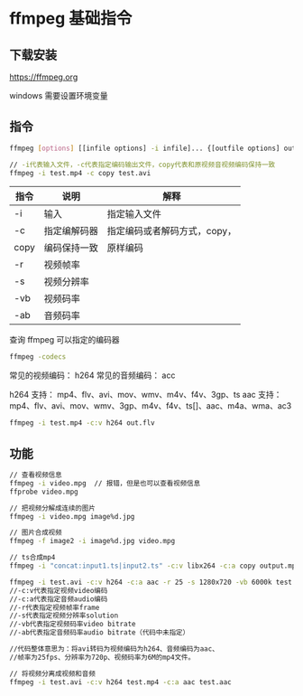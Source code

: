 # ffmpeg 基础指令

## 下载安装

https://ffmpeg.org

windows 需要设置环境变量

## 指令

```bash
ffmpeg [options] [[infile options] -i infile]... {[outfile options] outfile}...
```

```bash
// -i代表输入文件，-c代表指定编码输出文件，copy代表和原视频音视频编码保持一致
ffmpeg -i test.mp4 -c copy test.avi
```

| 指令 | 说明         | 解释                         |
| ---- | ------------ | ---------------------------- |
| -i   | 输入         | 指定输入文件                 |
| -c   | 指定编解码器 | 指定编码或者解码方式，copy， |
| copy | 编码保持一致 | 原样编码                     |
| -r   | 视频帧率     |                              |
| -s   | 视频分辨率   |                              |
| -vb  | 视频码率     |                              |
| -ab  | 音频码率     |                              |

查询 ffmpeg 可以指定的编码器

```bash
ffmpeg -codecs
```

常见的视频编码： h264
常见的音频编码： acc

h264 支持： mp4、flv、avi、mov、wmv、m4v、f4v、3gp、ts
aac 支持：mp4、flv、avi、mov、wmv、3gp、m4v、f4v、ts[]、aac、m4a、wma、ac3

```bash
ffmpeg -i test.mp4 -c:v h264 out.flv
```

## 功能

```bash
// 查看视频信息
ffmpeg -i video.mpg  // 报错，但是也可以查看视频信息
ffprobe video.mpg
```

```bash
// 把视频分解成连续的图片
ffmpeg -i video.mpg image%d.jpg
```

```bash
// 图片合成视频
ffmpeg -f image2 -i image%d.jpg video.mpg
```

```bash
// ts合成mp4
ffmpeg -i "concat:input1.ts|input2.ts" -c:v libx264 -c:a copy output.mp4
```

```bash
ffmpeg -i test.avi -c:v h264 -c:a aac -r 25 -s 1280x720 -vb 6000k test.mp4
//-c:v代表指定视频video编码
//-c:a代表指定音频audio编码
//-r代表指定视频帧率frame
//-s代表指定视频分辨率solution
//-vb代表指定视频码率video bitrate
//-ab代表指定音频码率audio bitrate（代码中未指定）

//代码整体意思为：将avi转码为视频编码为h264、音频编码为aac、
//帧率为25fps、分辨率为720p、视频码率为6M的mp4文件。
```

```bash
// 将视频分离成视频和音频
ffmpeg -i test.avi -c:v h264 test.mp4 -c:a aac test.aac
```
